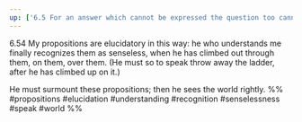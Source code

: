 ```yaml
---
up: ['6.5 For an answer which cannot be expressed the question too cannot be expressed.']
---
```

6.54 My propositions are elucidatory in this way: he who understands me finally recognizes them as senseless, when he has climbed out through them, on them, over them. (He must so to speak throw away the ladder, after he has climbed up on it.)

He must surmount these propositions; then he sees the world rightly.
%%
#propositions #elucidation #understanding #recognition #senselessness #speak #world %%